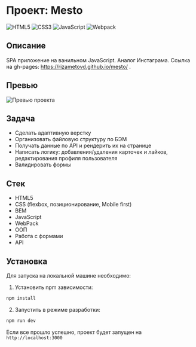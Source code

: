 # Проект: Mesto

![HTML5](https://img.shields.io/badge/-HTML5-307bca?logo=html5&logoColor=white)
![CSS3](https://img.shields.io/badge/-CSS3-307bca?logo=css3&logoColor=white)
![JavaScript](https://img.shields.io/badge/-JavaScript-307bca?logo=javaScript&logoColor=white)
![Webpack](https://img.shields.io/badge/-Webpack-307bca?logo=webpack&logoColor=white)

## Описание
SPA приложение на ванильном JavaScript. Аналог Инстаграма. Ссылка на gh-pages: https://rizametovd.github.io/mesto/ .

## Превью
![Превью проекта](./public/preview.gif)

## Задача
* Сделать адаптивную верстку
* Организовать файловую структуру по БЭМ
* Получать данные по API и рендерить их на странице
* Написать логику: добавления/удаления карточек и лайков, редактирования профиля пользователя
* Валидировать формы

## Стек
* HTML5
* CSS (flexbox, позиционирование, Mobile first)
* BEM
* JavaScript
* WebPack
* ООП
* Работа с формами
* API

## Установка
Для запуска на локальной машине необходимо:</br>
1. Установить npm зависимости:</br>
```sh
npm install
```
2. Запустить в режиме разработки:</br>
```sh
npm run dev
```
Если все прошло успешно, проект будет запущен на `http://localhost:3000`



